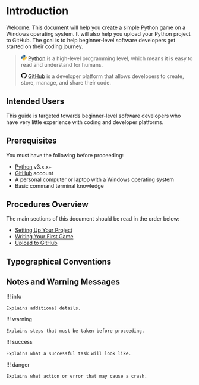 # Introduction

Welcome. This document will help you create a simple Python game on a Windows operating system. It will also help you upload your Python project to GitHub. The goal is to help beginner-level software developers get started on their coding journey.

> ![PythonIcon](./assets/python_icon_small.png) [Python](https://www.python.org/) is a high-level programming level, which means it is easy to read and understand for humans.
>
> ![GitHubIcon](./assets/github_icon_small.png) [GitHub](https://github.com/) is a developer platform that allows developers to create, store, manage, and share their code.

## Intended Users

This guide is targeted towards beginner-level software developers who have very little experience with coding and developer platforms.

## Prerequisites

You must have the following before proceeding:

-   [Python](https://www.python.org/downloads/) v3.x.x+
-   [GitHub](https://github.com/) account
-   A personal computer or laptop with a Windows operating system
-   Basic command terminal knowledge

## Procedures Overview

The main sections of this document should be read in the order below:

-   [Setting Up Your Project](./Setting%20Up%20Your%20Project.md)
-   [Writing Your First Game](./Writing%20Your%20First%20Game.md)
-   [Upload to GitHub](Upload%20to%20GitHub.md)

## Typographical Conventions

## Notes and Warning Messages

!!! info

    Explains additional details.

!!! warning

    Explains steps that must be taken before proceeding.

!!! success

    Explains what a successful task will look like.

!!! danger

    Explains what action or error that may cause a crash.
